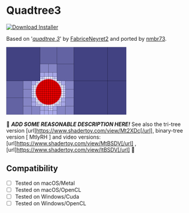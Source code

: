 # Quadtree3
[![Download Installer](https://img.shields.io/static/v1?label=Download&message=Quadtree3-Installer.lua&color=blue)](Quadtree3-Installer.lua "Installer")

Based on '_[quadtree 3](https://www.shadertoy.com/view/lljSDy)_' by [FabriceNeyret2](https://www.shadertoy.com/user/FabriceNeyret2) and ported by [nmbr73](../../Site/Profiles/nmbr73.md).

[![Thumbnail](Quadtree3_320x180.png)](https://www.shadertoy.com/view/lljSDy "View on Shadertoy.com")

:construction: ***ADD SOME REASONABLE DESCRIPTION HERE!*** See also the tri-tree version [url]https://www.shadertoy.com/view/Mt2XDc[/url],
binary-tree version [ MtlyRH ]
and video versions: [url]https://www.shadertoy.com/view/MtBSDV[/url] , [url]https://www.shadertoy.com/view/ltBSDV[/url] :construction:

## Compatibility
- [ ] Tested on macOS/Metal
- [ ] Tested on macOS/OpenCL
- [ ] Tested on Windows/Cuda
- [ ] Tested on Windows/OpenCL
